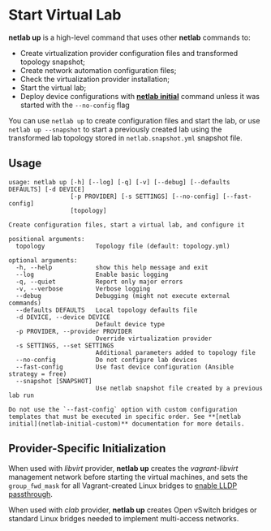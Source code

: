# Start Virtual Lab

**netlab up** is a high-level command that uses other **netlab** commands to:

* Create virtualization provider configuration files and transformed topology snapshot;
* Create network automation configuration files;
* Check the virtualization provider installation;
* Start the virtual lab;
* Deploy device configurations with **[netlab initial](initial.md)** command unless it was started with the `--no-config` flag

You can use `netlab up` to create configuration files and start the lab, or use `netlab up --snapshot` to start a previously created lab using the transformed lab topology stored in `netlab.snapshot.yml` snapshot file.

## Usage

```text
usage: netlab up [-h] [--log] [-q] [-v] [--debug] [--defaults DEFAULTS] [-d DEVICE]
                 [-p PROVIDER] [-s SETTINGS] [--no-config] [--fast-config]
                 [topology]

Create configuration files, start a virtual lab, and configure it

positional arguments:
  topology              Topology file (default: topology.yml)

optional arguments:
  -h, --help            show this help message and exit
  --log                 Enable basic logging
  -q, --quiet           Report only major errors
  -v, --verbose         Verbose logging
  --debug               Debugging (might not execute external commands)
  --defaults DEFAULTS   Local topology defaults file
  -d DEVICE, --device DEVICE
                        Default device type
  -p PROVIDER, --provider PROVIDER
                        Override virtualization provider
  -s SETTINGS, --set SETTINGS
                        Additional parameters added to topology file
  --no-config           Do not configure lab devices
  --fast-config         Use fast device configuration (Ansible strategy = free)
  --snapshot [SNAPSHOT]
                        Use netlab snapshot file created by a previous lab run
```

```{warning}
Do not use the `--fast-config` option with custom configuration templates that must be executed in specific order. See **‌[netlab initial](netlab-initial-custom)** documentation for more details.
```

## Provider-Specific Initialization

When used with *libvirt* provider, **netlab up** creates the *vagrant-libvirt* management network before starting the virtual machines, and sets the `group_fwd_mask` for all Vagrant-created Linux bridges to [enable LLDP passthrough](https://blog.ipspace.net/2020/12/linux-bridge-lldp.html).

When used with *clab* provider, **netlab up** creates Open vSwitch bridges or standard Linux bridges needed to implement multi-access networks.
